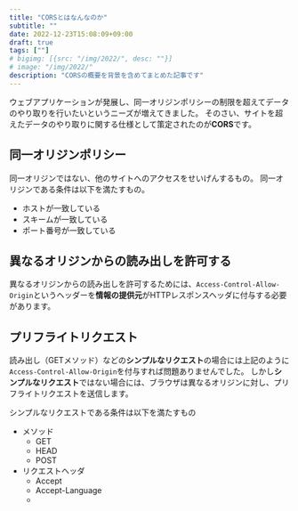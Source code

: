 ```yaml
---
title: "CORSとはなんなのか"
subtitle: ""
date: 2022-12-23T15:08:09+09:00
draft: true
tags: [""]
# bigimg: [{src: "/img/2022/", desc: ""}]
# image: "/img/2022/"
description: "CORSの概要を背景を含めてまとめた記事です"
---
```


ウェブアプリケーションが発展し、同一オリジンポリシーの制限を超えてデータのやり取りを行いたいというニーズが増えてきました。
そのさい、サイトを超えたデータのやり取りに関する仕様として策定されたのが**CORS**です。

<!--more-->

## 同一オリジンポリシー

同一オリジンではない、他のサイトへのアクセスをせいげんするもの。
同一オリジンである条件は以下を満たすもの。

- ホストが一致している
- スキームが一致している
- ポート番号が一致している

## 異なるオリジンからの読み出しを許可する

異なるオリジンからの読み出しを許可するためには、`Access-Control-Allow-Origin`というヘッダーを**情報の提供元**がHTTPレスポンスヘッダに付与する必要があります。

## プリフライトリクエスト

読み出し（GETメソッド）などの**シンプルなリクエスト**の場合には上記のように`Access-Control-Allow-Origin`を付与すれば問題ありませんでした。
しかし**シンプルなリクエスト**ではない場合には、ブラウザは異なるオリジンに対し、プリフライトリクエストを送信します。

シンプルなリクエストである条件は以下を満たすもの

- メソッド
  - GET
  - HEAD
  - POST
- リクエストヘッダ
  - Accept
  - Accept-Language
  - 